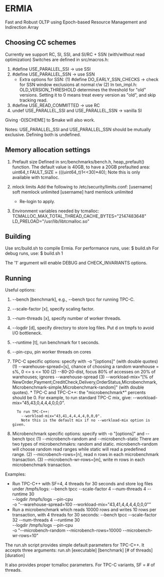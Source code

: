 ERMIA
=====

Fast and Robust OLTP using Epoch-based Resource Management and Indirection Array

Choosing CC schemes
-------------------

Currently we support RC, SI, SSI, and SI/RC + SSN (with/without read optimization)
Switches are defined in src/macros.h:

1. #define USE_PARALLEL_SSI -> use SSI
2. #define USE_PARALLEL_SSN -> use SSN
   * Extra options for SSN:
     (1) #define DO_EARLY_SSN_CHECKS -> check for SSN window exclusions at normal r/w
     (2) In txn_impl.h: OLD_VERSION_THRESHOLD determines the threshold for "old" versions.
         Setting it to 0 means treat every version as "old", and skip tracking read.
3. #define USE_READ_COMMITTED -> use RC
4. undef USE_PARALLEL_SSI and USE_PARALLEL_SSN -> vanilla SI

Giving -D[SCHEME] to $make will also work.

Notes: USE_PARALLEL_SSI and USE_PARALLEL_SSN should be mutually exclusive. Defining both
is undefined.

Memory allocation settings
--------------------------

1. Prefault size
   Defined in src/benchmarks/bench.h, heap_prefault() function.
   The default value is 40GB, to have a 20GB prefaulted area:
       uint64_t FAULT_SIZE = (((uint64_t)1<<30)*40);
   Note this is only available with tcmalloc.

2. mlock limits
   Add the following to /etc/security/limits.conf:
   [username] soft memlock unlimited
   [username] hard memlock unlimited
   * Re-login to apply.

3. Environment variables needed by tcmalloc:
   TCMALLOC_MAX_TOTAL_THREAD_CACHE_BYTES="2147483648"
   LD_PRELOAD="/usr/lib/libtcmalloc.so"

Building
--------

Use src/build.sh to compile Ermia.
For performance runs, use: $ build.sh
For debug runs, use: $ build.sh 1

The '1' argument will enable DEBUG and CHECK_INVARIANTS options. 

Running
-------

Useful options:
1. --bench [benchmark], e.g., --bench tpcc for running TPC-C.
2. --scale-factor [x], specify scaling factor.
3. --num-threads [x], specify number of worker threads.
4. --logdir [d], specify directory to store log files. Put d on tmpfs to avoid I/O bottleneck.
5. --runtime [t], run benchmark for t seconds.
6. --pin-cpu, pin worker threads on cores

7. TPC-C specific options: specify with -o "[options]" (with double quotes)
   (1) --warehouse-spread=[s], chance of choosing a random warehouse = s%, 0 <= s <= 100
   (2) --80-20-dist, focus 80% of accesses on 20% of warehouses; ignores --warehouse-spread
   (3) --workload-mix="[% of NewOrder,Payment,CreditCheck,Delivery,OrderStatus,Microbenchmark,Microbenchmark-simple,Microbenchmark-random]" (with double quotes).
       * TPC-C and TPC-C++: the "microbenchmark*" percents should be 0.
         For example, to run standard TPC-C mix, give:
           --workload-mix="45,43,0,4,4,4,0,0,0".

         To run TPC-C++:
           --workload-mix="43,41,4,4,4,4,0,0,0".
           Note this is the default mix if no --workload-mix option is given.

8. Microbenchmark specific options: specify with -o "[options]" and --bench tpcc
   (1) --microbench-random and --microbench-static
       There are two types of microbenchmakrs: random and static. microbench-random
       will choose random read ranges while static will read a predefined range.
   (2) --microbench-rows=[n], read n rows in each microbenchmark transaction.
   (3) --microbench-wr-rows=[m], write m rows in each microbenchmark transaction.

Examples:
   * Run TPC-C++ with SF=4, 4 threads for 30 seconds and store log files under /tmpfs/logs:
       --bench tpcc --scale-factor 4 --num-threads 4 --runtime 30 \
       --logdir /tmpfs/logs --pin-cpu \
       -o "--warehouse-spread=100 --workload-mix="43,41,4,4,4,4,0,0,0""
   * Run a microbenchmark which reads 10000 rows and writes 10 rows per transaction,
     with 4 threads for 30 seconds:
       --bench tpcc --scale-factor 32 --num-threads 4 --runtime 30 \
       --logdir /tmpfs/logs --pin-cpu \
       -o "--microbench-random --microbench-rows=10000 --microbench-wr-rows=10"

The run.sh script provides simple default parameters for TPC-C++. It accepts three arguments: 
    run.sh [executable] [benchmark] [# of threads] [duration]

It also provides proper tcmalloc parameters. For TPC-C variants, SF = # of threads.
